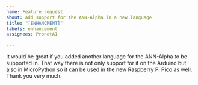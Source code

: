 ```yaml
---
name: Feature request
about: Add support for the ANN-Alpha in a new language
title: "[ENHANCMENT]"
labels: enhancement
assignees: PronetAI

---
```


It would be great if you added another language for the ANN-Alpha to be supported in.
That way there is not only support for it on the Arduino but also in MicroPython so it can be used in the new Raspberry Pi Pico as well. Thank you very much.
